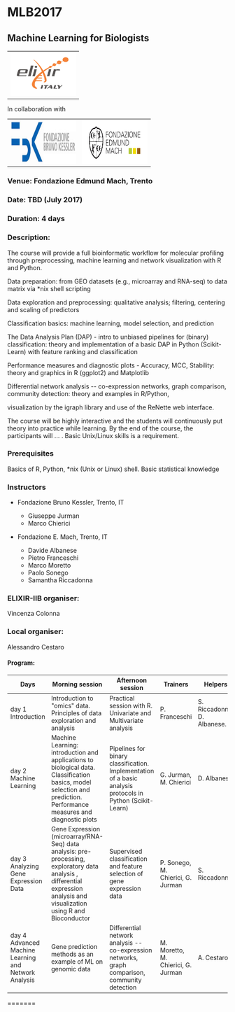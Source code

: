 # MLB2017
## Machine Learning for Biologists


 <table style="width:100%">
  <tr>
    <td><img src="./img/elixir_ita_logo.png" alt="yay" height="100" width="150"></td>
    <tr/>
</table>

In collaboration with

 <table style="width:100%">
  <tr>
    <td><img src="./img/fbk.jpeg" alt="yay" height="100" width="150"></td>
    <td><img src="./img/fem.png" alt="yay" height="100" width="150"></td>
    <tr/>
</table>



### Venue: Fondazione Edmund Mach, Trento

### Date: TBD (July 2017)

### Duration: 4 days

### Description:
The course will provide a full bioinformatic workflow for molecular profiling through preprocessing, machine learning and network visualization with R and Python.

Data preparation: from GEO datasets (e.g., microarray and RNA-seq) to data matrix via \*nix shell scripting

Data exploration and preprocessing: qualitative analysis; filtering, centering and scaling of predictors

Classification basics: machine learning, model selection, and prediction

The Data Analysis Plan (DAP) - intro to unbiased pipelines for (binary) classification: theory and implementation of a basic DAP in Python (Scikit-Learn) with feature ranking and classification

Performance measures and diagnostic plots - Accuracy, MCC, Stability: theory and graphics in R (ggplot2) and Matplotlib

Differential network analysis -- co-expression networks, graph comparison, community detection: theory and examples in R/Python,

visualization by the igraph library and use of the ReNette web interface.

The course will be highly interactive and the students will continuously put theory into practice while learning. By the end of the course, the participants will ... . Basic Unix/Linux skills is a requirement.



### Prerequisites
Basics of R, Python, \*nix (Unix or Linux) shell. Basic statistical knowledge

### Instructors
- Fondazione Bruno Kessler, Trento, IT
  +  Giuseppe Jurman
  +  Marco Chierici

- Fondazione E. Mach, Trento, IT
  + Davide Albanese
  + Pietro Franceschi
  +  Marco Moretto
  + Paolo Sonego
  + Samantha Riccadonna

### ELIXIR-IIB organiser:
Vincenza Colonna

### Local organiser:
Alessandro Cestaro




#### Program:



Days |Morning session |Afternoon session | Trainers | Helpers|
------------ | ------------- | ------------- |------------ | ------------- |
day 1 Introduction | Introduction to "omics" data. Principles of data exploration and  analysis | Practical session with R. Univariate and Multivariate analysis|  P. Franceschi | S. Riccadonna, D. Albanese. |
day 2 Machine Learning | Machine Learning: introduction and applications to biological data. Classification basics, model selection and prediction. Performance measures and diagnostic plots |Pipelines for binary classification. Implementation of a basic analysis protocols in Python (Scikit-Learn) |G. Jurman, M. Chierici |  D. Albanese |
day 3 Analyzing Gene Expression Data |Gene Expression (microarray/RNA-Seq) data analysis: pre-processing, exploratory data analysis , differential expression analysis and visualization using R and Bioconductor| Supervised classification and feature selection of gene expression data |  P. Sonego, M. Chierici, G. Jurman | S. Riccadonna.
day 4 Advanced Machine Learning and Network Analysis| Gene prediction methods as an example of ML on genomic data|Differential network analysis -- co-expression networks, graph comparison, community detection| M. Moretto, M. Chierici, G. Jurman | A. Cestaro.|



=======
